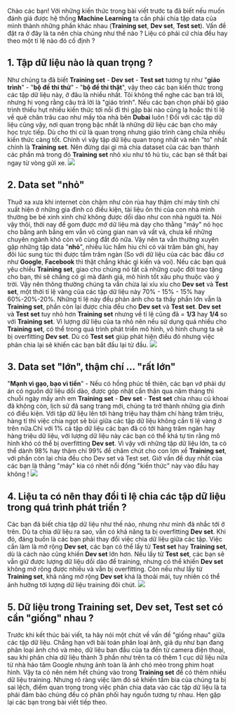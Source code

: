 Chào các bạn! Với những kiến thức trong bài viết trước ta đã biết nếu muốn đánh giá được hệ thống **Machine Learning** ta cần phải chia tập data của mình thành những phần khác nhau (**Training set**, **Dev set**, **Test set**). Vấn đề đặt ra ở đây là ta nên chia chúng như thế nào ? Liệu có phải cứ chia đều hay theo một tỉ lệ nào đó cố định ?

## 1. Tập dữ liệu nào là quan trọng ? 
Như chúng ta đã biết **Training set** - **Dev set** - **Test set** tương tự như "**giáo trình**" - "**bộ đề thi thử**" - "**bộ đề thi thật**", vậy theo các bạn kiến thức trong các tập dữ liệu này, ở đâu là nhiều nhất. Tôi không thể nghe các bạn trả lời, nhưng hi vọng rằng câu trả lời là "giáo trình". Nếu các bạn chọn phải bộ giáo trình thiếu hụt nhiều kiến thức tới nỗi đi thi gặp bài nào cũng lạ hoắc thì tỉ lệ về quê chăn trâu cao như mấy tòa nhà bên **Dubai** luôn ! Đối với các tập dữ liệu cũng vậy, nơi quan trọng bậc nhất là những dữ liệu các bạn cho máy học trực tiếp. Dù cho thi cử là quan trọng nhưng giáo trình càng chứa nhiều kiến thức càng tốt. Chính vì vậy tập dữ liệu quan trọng nhất và nên "to" nhất chính là **Training set**. Nên đừng dại gì mà chia dataset của các bạn thành các phần mà trong đó **Training set** nhỏ xíu như tô hủ tíu, các bạn sẽ thất bại ngay từ vòng gửi xe.
![](https://images.viblo.asia/3f0254f3-5c47-40d4-8691-6dbbdd738215.png)

## 2. Data set "nhỏ"
Thuở xa xưa khi internet còn chậm như còn rùa hay thậm chí máy tính chỉ xuất hiện ở những gia đình có điều kiện, tài liệu ôn thi của con nhà mình thường be bé xinh xinh chứ không được dồi dào như con nhà người ta. Nói vậy thôi, thời nay để gom được mớ dữ liệu mà dạy cho thằng "máy" nó học cho bằng anh bằng em vẫn vô cùng gian nan và vất vả, chưa kể những chuyên ngành khó còn vô cùng đắt đỏ nữa. Vậy nên ta vẫn thường xuyên gặp những tập data "**nhỏ**", nhiều lúc hẩm hiu chỉ có vài trăm bản ghi, hay đôi lúc sung túc thì được tầm trăm ngàn (So với dữ liệu của các bác đầu cơ như **Google**, **Facebook** thì thật chẳng khác gì kiến và voi). Nếu các bạn quá yêu chiều **Training set**, giao cho chúng nó tất cả những cuộc đời trao tặng cho bạn, thì sẽ chẳng có gì mà đánh giá, mô hình tốt xấu phụ thuộc vào ý trời. Vậy nên thông thường chúng ta vẫn chừa lại xíu xíu cho **Dev set** và **Test set**, một thời tỉ lệ vàng của các tập dữ liệu này 70% - 15% - 15% hay 60%-20%-20%. Những tỉ lệ này đều phản ánh cho ta thấy phần lớn vẫn là **Training set**, phần còn lại được chia đều cho **Dev set** và **Test set**. **Dev set** và **Test set** tuy nhỏ hơn **Training set** nhưng về tỉ lệ cũng đã = **1/3** hay **1/4** so với **Training set**. Vì lượng dữ liệu của ta nhỏ nên nếu sử dụng quá nhiều cho **Training set**, có thể trong quá trình phát triển mô hình, vô hình chung ta sẽ bị overfitting **Dev set**. Dù có **Test set** giúp phát hiện điều đó nhưng việc phân chia lại sẽ khiến các bạn bắt đầu lại từ đầu.
![](https://images.viblo.asia/ea6694f9-b89c-43c8-88c5-56e996708c48.png)

## 3. Data set "lớn", thậm chí ... "rất lớn"
"**Mạnh vì gạo, bạo vì tiền**" - Nếu có hồng phúc tề thiên, các bạn vớ phải dự án có nguồn dữ liệu dồi dào, được góp nhặt cẩn thận qua năm tháng thì chuỗi ngày mấy anh em **Training set** - **Dev set** - **Test set** chia nhau củ khoai đã không còn, lịch sử đã sang trang mới, chúng ta trở thành những gia đình có điều kiện. Với tập dữ liệu lên tới hàng triệu hay thậm chí hàng trăm triệu, hàng tỉ thì việc chia ngọt sẽ bùi giữa các tập dữ liệu không cần tỉ lệ vàng ở trên nữa.Chỉ với 1% cả tập dữ liệu các bạn đã có tới hàng trăm ngàn hay hàng triệu dữ liệu, với lượng dữ liệu này các bạn có thể khá tự tin rằng mô hình khó có thể bị overfitting **Dev set**. Vì vậy với những tập dữ liệu lớn, ta có thể dành 98% hay thậm chí 99% để chăm chút cho con lợn xề **Training set**, với phần còn lại chia đều cho Dev set và Test set. Giờ vấn đề duy nhất của các bạn là thằng "máy" kia có nhét nổi đống "kiến thức" này vào đầu hay không ! 
![](https://images.viblo.asia/4d3ffc73-d6ee-497e-b1c8-289af3dec0f9.png)

## 4. Liệu ta có nên thay đổi tỉ lệ chia các tập dữ liệu trong quá trình phát triển ?
Các bạn đã biết chia tập dữ liệu như thế nào, nhưng như mình đã nhắc tới ở trên. Dù ta chia dữ liệu ra sao, vẫn có khả năng ta bị overfitting **Dev set**. Khi đó, đáng buồn là các bạn phải thay đổi việc chia dữ liệu giữa các tập. Việc cần làm là mở rộng **Dev set**, các bạn có thể lấy từ **Test set** hay **Training set**, dù là cách nào cũng khiến **Dev set** lớn hơn. Nếu lấy từ **Test set**, các bạn sẽ vẫn giữ được lượng dữ liệu dồi dào để training, nhưng có thể khiến **Dev set** không mở rộng được nhiều và vẫn bị overfitting. Còn nếu  như lấy từ **Training set**, khả năng mở rộng **Dev set** khá là thoải mái, tuy nhiên có thể ảnh hưởng tới lượng dữ liệu training đôi chút.
![](https://images.viblo.asia/08acc381-35a0-43fe-9c77-d006a5d90454.png)

## 5. Dữ liệu trong Training set, Dev set, Test set có cần "giống" nhau ?
Trước khi kết thúc bài viết, ta hãy nói một chút về vấn đề "giống nhau" giữa các tập dữ liệu. Chẳng hạn với bài toán phân loại ảnh, giả dụ như bạn đang phân loại ảnh chó và mèo, dữ liệu ban đầu của ta đến từ camera điện thoại, sau khi phân chia dữ liệu thành 3 phần như trên ta có thêm 1 cục dữ liệu nữa từ nhà hảo tâm Google nhưng ảnh toàn là ảnh chó mèo trong phim hoạt hình. Vậy ta có nên ném hết chúng vào trong **Training set** để có thêm nhiều dữ liệu training. Nhưng rõ ràng việc làm đó sẽ khiến tấm bia của chúng ta bị sai lệch, điểm quan trọng trong việc phân chia data vào các tập dữ liệu là ta phải đảm bảo chúng đều có phân phối hay nguồn tương tự nhau. Hẹn gặp lại các bạn trong bài viết tiếp theo.